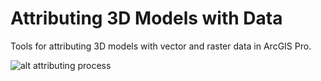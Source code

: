 # Attributing 3D Models with Data

Tools for attributing 3D models with vector and raster data in ArcGIS Pro.

![alt attributing process](./docs/Process.jpg)
